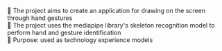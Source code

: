 🚀 The project aims to create an application for drawing on the screen through hand gestures                               
🚀 The project uses the mediapipe library's skeleton recognition model to perform hand and gesture identification                             
🚀 Purpose: used as technology experience models 
